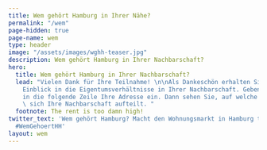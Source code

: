 ```yaml
---
title: Wem gehört Hamburg in Ihrer Nähe?
permalink: "/wem"
page-hidden: true
page-name: wem
type: header
image: "/assets/images/wghh-teaser.jpg"
description: Wem gehört Hamburg in Ihrer Nachbarschaft?
hero:
  title: Wem gehört Hamburg in Ihrer Nachbarschaft?
  lead: "Vielen Dank für Ihre Teilnahme! \n\nAls Dankeschön erhalten Sie jetzt einen
    Einblick in die Eigentumsverhältnisse in Ihrer Nachbarschaft. Geben Sie dafür
    in die folgende Zeile Ihre Adresse ein. Dann sehen Sie, auf welche Eigentümertypen
    \ sich Ihre Nachbarschaft aufteilt. "
  footnote: The rent is too damn high!
twitter_text: 'Wem gehört Hamburg? Macht den Wohnungsmarkt in Hamburg transparenter.
  #WemGehoertHH'
layout: wem
---
```


